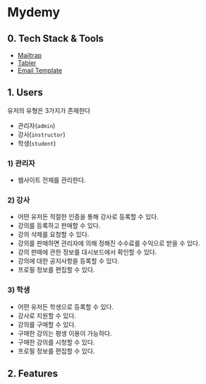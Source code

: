 # Mydemy

## 0. Tech Stack & Tools

-   [Mailtrap](https://mailtrap.io/)
-   [Tabler](https://tabler.io/admin-template)
-   [Email Template](https://github.com/leemunroe/responsive-html-email-template)

## 1. Users

유저의 유형은 3가지가 존재한다

-   관리자(`admin`)
-   강사(`instructor`)
-   학생(`student`)

### 1) 관리자

-   웹사이트 전체를 관리한다.

### 2) 강사

-   어떤 유저든 적절한 인증을 통해 강사로 등록할 수 있다.
-   강의를 등록하고 판매할 수 있다.
-   강의 삭제를 요청할 수 있다.
-   강의를 판매하면 관리자에 의해 정해진 수수료를 수익으로 받을 수 있다.
-   강의 판매에 관한 정보를 대시보드에서 확인할 수 있다.
-   강의에 대한 공지사항을 등록할 수 있다.
-   프로필 정보를 편집할 수 있다.

### 3) 학생

-   어떤 유저든 학생으로 등록할 수 있다.
-   강사로 지원할 수 있다.
-   강의를 구매할 수 있다.
-   구매한 강의는 평생 이용이 가능하다.
-   구매한 강의를 시청할 수 있다.
-   프로필 정보를 편집할 수 있다.

## 2. Features

